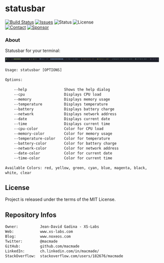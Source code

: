 statusbar
=========

[![Build Status](https://img.shields.io/github/actions/workflow/status/macmade/statusbar/ci-mac.yaml?label=macOS&logo=apple)](https://github.com/macmade/statusbar/actions/workflows/ci-mac.yaml)
[![Issues](http://img.shields.io/github/issues/macmade/statusbar.svg?logo=github)](https://github.com/macmade/statusbar/issues)
![Status](https://img.shields.io/badge/status-active-brightgreen.svg?logo=git)
![License](https://img.shields.io/badge/license-mit-brightgreen.svg?logo=open-source-initiative)  
[![Contact](https://img.shields.io/badge/follow-@macmade-blue.svg?logo=twitter&style=social)](https://twitter.com/macmade)
[![Sponsor](https://img.shields.io/badge/sponsor-macmade-pink.svg?logo=github-sponsors&style=social)](https://github.com/sponsors/macmade)

### About

Statusbar for your terminal:

![Screenshot](Assets/statusbar.png "Screenshot")

```
Usage: statusbar [OPTIONS]

Options:

    --help                 Shows the help dialog
    --cpu                  Displays CPU load
    --memory               Displays memory usage
    --temperature          Displays temperature
    --battery              Displays battery charge
    --network              Displays network address
    --date                 Displays current date
    --time                 Displays current time
    --cpu-color            Color for CPU load
    --memory-color         Color for memory usage
    --temperature-color    Color for temperature
    --battery-color        Color for battery charge
    --network-color        Color for network address
    --date-color           Color for current date
    --time-color           Color for current time

Available Colors: red, yellow, green, cyan, blue, magenta, black, white, clear
```

License
-------

Project is released under the terms of the MIT License.

Repository Infos
----------------

    Owner:          Jean-David Gadina - XS-Labs
    Web:            www.xs-labs.com
    Blog:           www.noxeos.com
    Twitter:        @macmade
    GitHub:         github.com/macmade
    LinkedIn:       ch.linkedin.com/in/macmade/
    StackOverflow:  stackoverflow.com/users/182676/macmade
